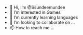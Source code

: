 - 👋 Hi, I’m @Ssundeemundee
- 👀 I’m interested in Games
- 🌱 I’m currently learning languages
- 💞️ I’m looking to collaborate on ...
- 📫 How to reach me ...

<!---
Ssundeemundee/Ssundeemundee is a ✨ special ✨ repository because its `README.md` (this file) appears on your GitHub profile.
You can click the Preview link to take a look at your changes.
--->
